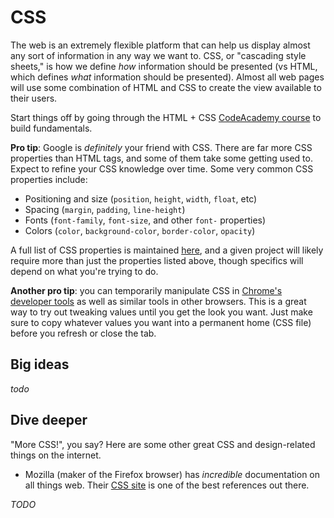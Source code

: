 # CSS
The web is an extremely flexible platform that can help us display almost any sort of information in any way we want to. CSS, or "cascading style sheets," is how we define *how* information should be presented (vs HTML, which defines *what* information should be presented). Almost all web pages will use some combination of HTML and CSS to create the view available to their users. 

Start things off by going through the HTML + CSS [CodeAcademy course](https://www.codecademy.com/tracks/web) to build fundamentals.

**Pro tip**: Google is *definitely* your friend with CSS. There are far more CSS properties than HTML tags, and some of them take some getting used to. Expect to refine your CSS knowledge over time. Some very common CSS properties include:

  - Positioning and size (`position`, `height`, `width`, `float`, etc)
  - Spacing (`margin`, `padding`, `line-height`)
  - Fonts (`font-family`, `font-size`, and other `font-` properties)
  - Colors (`color`, `background-color`, `border-color`, `opacity`)
  
A full list of CSS properties is maintained [here](http://www.w3schools.com/cssref/), and a given project will likely require more than just the properties listed above, though specifics will depend on what you're trying to do.

**Another pro tip**: you can temporarily manipulate CSS in [Chrome's developer tools](https://developer.chrome.com/devtools) as well as similar tools in other browsers. This is a great way to try out tweaking values until you get the look you want. Just make sure to copy whatever values you want into a permanent home (CSS file) before you refresh or close the tab.

## Big ideas
*todo*

## Dive deeper
"More CSS!", you say? Here are some other great CSS and design-related things on the internet.

- Mozilla (maker of the Firefox browser) has *incredible* documentation on all things web. Their [CSS site](https://developer.mozilla.org/en-US/docs/Web/CSS) is one of the best references out there.

*TODO*